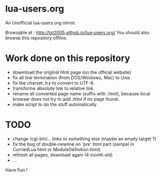 # lua-users.org
An Unofficial lua-users.org mirror.

Browsable at : http://tst2005.github.io/lua-users.org/
You should also browse this repository offline.

# Work done on this repository

 * dowmload the original html page (on the official website)
 * fix all line termination (from DOS/Windows, Mac) to Unix
 * fix the charset, try to convert to UTF-8.
 * transforme absolute link to relative link.
 * rename all converted page name (suffix with .html), because local browser does not try to add .html if no page found.
 * make script to do the stuff automatically

# TODO

 * change /cgi-bin/... links to something else (maybe an empty target ?)
 * fix the bug of double-newline on 'pre' html part (sampel in CurriedLua.html or ModuleDefinition.html)
 * refresh all pages, download again (4 month old)
 * ...

Have Fun !
